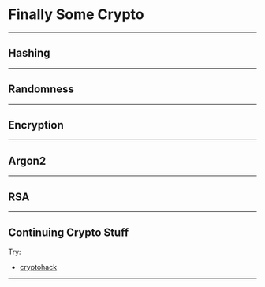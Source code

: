 # Finally Some Crypto

---
## Hashing


---

## Randomness 

---
## Encryption

---
## Argon2

---
## RSA

---

## Continuing Crypto Stuff
Try: 
- [cryptohack](https://cryptohack.org)

---